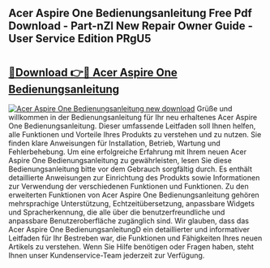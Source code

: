 ## Acer Aspire One Bedienungsanleitung Free Pdf Download - Part-nZl New Repair Owner Guide - User Service Edition PRgU5

# <h2><a href="http://df0841l.blite.top/?on=Acer+Aspire+One+Bedienungsanleitung">🔗Download 👉🔴 Acer Aspire One Bedienungsanleitung</a></h2>

[![Acer Aspire One Bedienungsanleitung new download](https://i.imgur.com/lujVjoI.png)](http://df0841l.blite.top/?on=Acer+Aspire+One+Bedienungsanleitung)
Grüße und willkommen in der Bedienungsanleitung für Ihr neu erhaltenes Acer Aspire One Bedienungsanleitung. Dieser umfassende Leitfaden soll Ihnen helfen, alle Funktionen und Vorteile Ihres Produkts zu verstehen und zu nutzen. Sie finden klare Anweisungen für Installation, Betrieb, Wartung und Fehlerbehebung. Um eine erfolgreiche Erfahrung mit Ihrem neuen Acer Aspire One Bedienungsanleitung zu gewährleisten, lesen Sie diese Bedienungsanleitung bitte vor dem Gebrauch sorgfältig durch. Es enthält detaillierte Anweisungen zur Einrichtung des Produkts sowie Informationen zur Verwendung der verschiedenen Funktionen und Funktionen. Zu den erweiterten Funktionen von Acer Aspire One Bedienungsanleitung gehören mehrsprachige Unterstützung, Echtzeitübersetzung, anpassbare Widgets und Spracherkennung, die alle über die benutzerfreundliche und anpassbare Benutzeroberfläche zugänglich sind. Wir glauben, dass das Acer Aspire One BedienungsanleitungD ein detaillierter und informativer Leitfaden für Ihr Bestreben war, die Funktionen und Fähigkeiten Ihres neuen Artikels zu verstehen. Wenn Sie Hilfe benötigen oder Fragen haben, steht Ihnen unser Kundenservice-Team jederzeit zur Verfügung.
